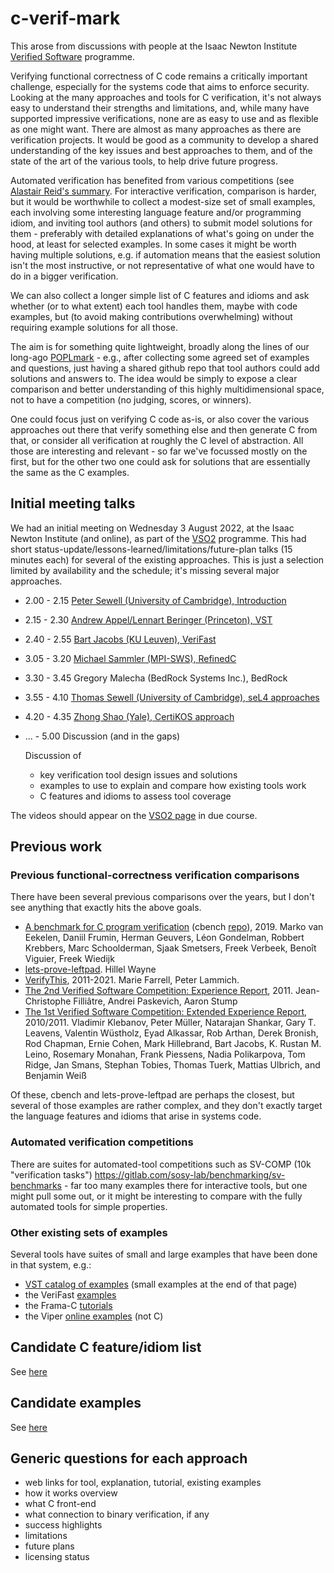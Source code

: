 # c-verif-mark

This arose from discussions with people at the Isaac Newton Institute [Verified Software](https://www.newton.ac.uk/event/vso2/) programme.


Verifying functional correctness of C code remains a critically important challenge, especially for the systems code that aims to enforce security. 
Looking at the many approaches and tools for C verification, it's not always easy to understand their strengths and limitations, and, while many have supported impressive verifications, none are as easy to use and as flexible as one might want.   There are almost as many approaches as there are verification projects.  It would be good as a community to develop a shared understanding of the key issues and best approaches to them, and of the state of the art of the various tools, to help drive future progress. 

Automated verification has benefited from various competitions (see [Alastair Reid's summary](https://alastairreid.github.io/verification-competitions/).  For interactive verification, comparison is harder, but it would be worthwhile to collect a modest-size set of small examples, each involving some interesting language feature and/or programming idiom, and inviting tool authors (and others) to submit model solutions for them - preferably with detailed explanations of what's going on under the hood, at least for selected examples.  In some cases it might be worth having multiple solutions, e.g. if automation means that the easiest solution isn't the most instructive, or not representative of what one would have to do in a bigger verification.

We can also collect a longer simple list of C features and idioms and ask whether (or to what extent) each tool handles them, maybe with code examples, but (to avoid making contributions overwhelming) without requiring example solutions for all those.

The aim is for something quite lightweight, broadly along the lines of our long-ago [POPLmark](https://www.seas.upenn.edu/~plclub/poplmark/) - e.g., after collecting some agreed set of examples and questions, just having a shared github repo that tool authors could add solutions and answers to.  The idea would be simply to expose a clear comparison and better understanding of this highly multidimensional space, not to have a competition (no judging, scores, or winners).



One could focus just on verifying C code as-is, or also cover the various approaches out there that verify something else and then generate C from that, or consider all verification at roughly the C level of abstraction.  All those are interesting and relevant - so far we've focussed mostly on the first, but for the other two one could ask for solutions that are essentially the same as the C examples. 


## Initial meeting talks

We had an initial meeting on Wednesday 3 August 2022, at the Isaac Newton Institute (and online), as part of the [VSO2](https://www.newton.ac.uk/event/vso2/) programme.  This had 
short status-update/lessons-learned/limitations/future-plan talks (15 minutes each) for several of the existing approaches.  This is just a selection limited by availability and the schedule; it's missing several major approaches. 

- 2.00 - 2.15 [Peter Sewell (University of Cambridge), Introduction](notes/notes02-2022-08-03-INI-all-slides/Peter_Sewell_Intro.pdf)
- 2.15 - 2.30 [Andrew Appel/Lennart Beringer (Princeton), VST](notes/notes02-2022-08-03-INI-all-slides/Andrew_Appel_VST.pdf)
- 2.40 - 2.55 [Bart Jacobs (KU Leuven), VeriFast](notes/notes02-2022-08-03-INI-all-slides/Bart_Jacobs_VeriFast.pptx)
- 3.05 - 3.20 [Michael Sammler (MPI-SWS), RefinedC](notes/notes02-2022-08-03-INI-all-slides/Michael_Sammler_RefinedC.pdf)
- 3.30 - 3.45 Gregory Malecha (BedRock Systems Inc.), BedRock
- 3.55 - 4.10 [Thomas Sewell (University of Cambridge), seL4 approaches](notes/notes02-2022-08-03-INI-all-slides/Thomas_Sewell_seL4.pdf)
- 4.20 - 4.35 [Zhong Shao (Yale), CertiKOS approach](notes/notes02-2022-08-03-INI-all-slides/Zhong_Shao_CertiKOS.pdf)
- ...  - 5.00 Discussion (and in the gaps)

    Discussion of 

    - key verification tool design issues and solutions
    - examples to use to explain and compare how existing tools work
    - C features and idioms to assess tool coverage


The videos should appear on the [VSO2 page](https://www.newton.ac.uk/event/vso2/) in due course.



## Previous work

### Previous functional-correctness verification comparisons 

There have been several previous comparisons over the years, but I don't see anything that exactly hits the above goals.

- [A benchmark for C program verification](https://www.cs.ru.nl/~freek/cbench/cbench.pdf)  (cbench [repo](https://github.com/cverified/cbench/)), 2019. Marko van Eekelen, Daniil Frumin, Herman Geuvers, Léon Gondelman, Robbert Krebbers, Marc Schoolderman, Sjaak Smetsers, Freek Verbeek, Benoı̂t Viguier, Freek Wiedijk
- [lets-prove-leftpad](https://github.com/hwayne/lets-prove-leftpad). Hillel Wayne
- [VerifyThis](https://www.pm.inf.ethz.ch/research/verifythis.html), 2011-2021. Marie Farrell, Peter Lammich. 
- [The 2nd Verified Software Competition: Experience Report](https://hal.inria.fr/hal-00798777/document), 2011. Jean-Christophe Filliâtre, Andrei Paskevich, Aaron Stump
- [The 1st Verified Software Competition: Extended Experience Report](https://www.microsoft.com/en-us/research/wp-content/uploads/2016/12/krml214.pdf), 2010/2011.  Vladimir Klebanov, Peter Müller, Natarajan Shankar, Gary T. Leavens, Valentin Wüstholz, Eyad Alkassar, Rob Arthan, Derek Bronish, Rod Chapman, Ernie Cohen, Mark Hillebrand, Bart Jacobs, K. Rustan M. Leino, Rosemary Monahan, Frank Piessens, Nadia Polikarpova, Tom Ridge, Jan Smans, Stephan Tobies, Thomas Tuerk, Mattias Ulbrich, and Benjamin Weiß

Of these, cbench and lets-prove-leftpad are perhaps the closest, but several of those examples are rather complex, and they don't exactly target the language features and idioms that arise in systems code.


### Automated verification competitions

There are suites for automated-tool competitions such as SV-COMP (10k "verification tasks")  https://gitlab.com/sosy-lab/benchmarking/sv-benchmarks - far too many examples there for interactive tools, but one might pull some out, or it might be interesting to compare with the fully automated tools for simple properties.

### Other existing sets of examples

Several tools have suites of small and large examples that have been done in that system, e.g.:

- [VST catalog of examples](https://github.com/PrincetonUniversity/VST/blob/master/doc/catalog-of-examples.md) (small examples at the end of that page)
- the VeriFast [examples](https://github.com/verifast/verifast/tree/master/examples)
- the Frama-C [tutorials](https://frama-c.com/html/tutorials.html)
- the Viper [online examples](http://viper.ethz.ch/examples/binary-search-array.html)   (not C)




##  Candidate C feature/idiom list

See [here](notes/notes03-C-features-and-idioms/README.md)

## Candidate examples

See [here](notes/notes04-examples/README.md)

## Generic questions for each approach

- web links for tool, explanation, tutorial, existing examples
- how it works overview
- what C front-end
- what connection to binary verification, if any
- success highlights
- limitations
- future plans
- licensing status



